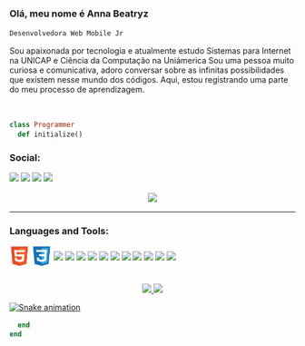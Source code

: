 ### Olá, meu nome é Anna Beatryz

```css
Desenvolvedora Web Mobile Jr
```

<p>Sou apaixonada por tecnologia e atualmente estudo Sistemas para Internet na UNICAP e Ciência da Computação na Uniámerica Sou uma pessoa muito curiosa e comunicativa, adoro conversar sobre as infinitas possibilidades que existem nesse mundo dos códigos. Aqui, estou registrando uma parte do meu processo de aprendizagem. </p><br/>

```ruby
class Programmer
  def initialize()
```
<h3 align="left">Social:</h3>
  <div>
  <a href="https://instagram.com/_beatryz.melo_" target="_blank"><img src="https://img.shields.io/badge/-Instagram-%23E4405F?style=for-the-badge&logo=instagram&logoColor=white" target="_blank"></a>
 	<a href="https://www.twitch.tv/aged_ana" target="_blank"><img src="https://img.shields.io/badge/Twitch-9146FF?style=for-the-badge&logo=twitch&logoColor=white" target="_blank"></a>
  <a href = "mailto:annabeatryz12345@gmail.com"><img src="https://img.shields.io/badge/-Gmail-%23333?style=for-the-badge&logo=gmail&logoColor=white" target="_blank"></a>
  <a href="https://www.linkedin.com/in/anna-beatryz-0508a4233/" target="_blank"><img src="https://img.shields.io/badge/-LinkedIn-%230077B5?style=for-the-badge&logo=linkedin&logoColor=white" target="_blank"></a> 
 </div>
</div>
<br>
 <div align="center"> 
  <img src="https://i.redd.it/w3n46nk83ir81.gif" width="50%">
  </div>
<hr>
  <p></p>
<h3 align="left">Languages and Tools:</h3>
  <div>     
  <img align="center" width="35" src= "https://raw.githubusercontent.com/devicons/devicon/master/icons/html5/html5-original.svg">
  <img align="center" width="35" src= "https://raw.githubusercontent.com/devicons/devicon/master/icons/css3/css3-original.svg">
  <img align="center" width="35" src= "https://cdn.jsdelivr.net/gh/devicons/devicon/icons/javascript/javascript-original.svg" />
  <img align="center" width="35" src= "https://cdn.jsdelivr.net/gh/devicons/devicon/icons/typescript/typescript-original.svg" />
  <img align="center" width="35" src= "https://cdn.jsdelivr.net/gh/devicons/devicon/icons/react/react-original.svg" />
  <img align="center" width="35" src= "https://cdn.jsdelivr.net/gh/devicons/devicon/icons/ionic/ionic-original.svg" />
  <img align="center" width="35" src= "https://cdn.jsdelivr.net/gh/devicons/devicon/icons/figma/figma-original.svg" />
  <img align="center" width="35" src= "https://cdn.jsdelivr.net/gh/devicons/devicon/icons/git/git-original.svg" />
  <img align="center" width="35" src= "https://cdn.jsdelivr.net/gh/devicons/devicon/icons/nodejs/nodejs-original.svg" />
  <img align="center" width="35" src= "https://cdn.jsdelivr.net/gh/devicons/devicon/icons/java/java-original.svg" />
  <img align="center" width="35" src= "https://cdn.jsdelivr.net/gh/devicons/devicon/icons/python/python-original.svg" />  
  <img align="center" width="35" src= "https://cdn.jsdelivr.net/gh/devicons/devicon/icons/mysql/mysql-original.svg" />   
  <img align="center" width="35" src= "https://cdn.jsdelivr.net/gh/devicons/devicon/icons/azure/azure-original.svg" />
         
   </div>
  <p></p>
<div> 
<br>
<div align="center">
  <a href="https://github.com/agedanna">
  <img height="180em" src="https://github-readme-stats.vercel.app/api?username=agedanna&show_icons=true&theme=radical&include_all_commits=true&count_private=true"/>
  <img height="180em" src="https://github-readme-stats.vercel.app/api/top-langs/?username=agedanna&layout=compact&langs_count=7&theme=radical"/>
</div>
 
![Snake animation](https://github.com/agedanna/agedanna/blob/output/github-contribution-grid-snake.svg) 

```ruby
  end
end
```

